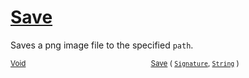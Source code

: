 # [Save](./ImageSaver-100663888.md)

Saves a png image file to the specified `path`.

<sub>[Void](https://docs.microsoft.com/en-us/dotnet/api/System.Void)</sub><img width=200/><sub>[Save](./ImageSaver-100663888.md) ( [`Signature`](./../../Signature.md), [`String`](https://docs.microsoft.com/en-us/dotnet/api/System.String) )</sub><br>


